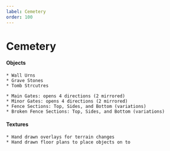 ```yaml
---
label: Cemetery
order: 100
---
```


# Cemetery

#### Objects
```
* Wall Urns
* Grave Stones
* Tomb Strcutres
```

```
* Main Gates: opens 4 directions (2 mirrored)
* Minor Gates: opens 4 directions (2 mirrored)
* Fence Sections: Top, Sides, and Bottom (variations)
* Broken Fence Sections: Top, Sides, and Bottom (variations)
```

#### Textures

```
* Hand drawn overlays for terrain changes
* Hand drawn floor plans to place objects on to
```